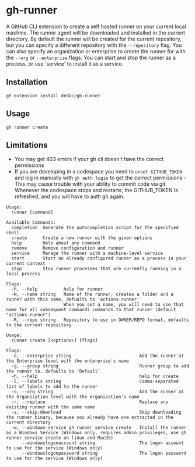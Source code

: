 # gh-runner
A GitHub CLI extension to create a self hosted runner on your current local machine.
The runner agent will be downloaded and installed in the current directory.
By default the runner will be created for the current repository, but you can specify a different repository with the `--repository` flag.
You can also specify an organization or enterprise to create the runner for with the `--org` or `--enterprise` flags.
You can start and stop the runner as a process, or use 'service' to install it as a service.

## Installation
`gh extension install dedac/gh-runner`

## Usage
`gh runner create`

## Limitations
- You may get 403 errors if your gh cli doesn't have the correct permissions
- If you are developing in a codespace you need to `unset GITHUB_TOKEN` and log in manually with `gh auth login` to get the correct permissions - This may cause trouble with your ability to commit code via git.  Whenever the codespace stops and restarts, the GITHUB_TOKEN is refreshed, and you will have to auth gh again.

```
Usage:
  runner [command]

Available Commands:
  completion  Generate the autocompletion script for the specified shell
  create      Create a new runner with the given options
  help        Help about any command
  remove      Remove configuration and runner
  service     Manage the runner with a machine-level service
  start       Start an already configured runner as a process in your current context
  stop        Stop runner processes that are currently running in a local process

Flags:
  -h, --help          help for runner
  -N, --name string   Name of the runner, creates a folder and a runner with this name, defualts to 'actions-runner'
                      When you set a name, you will need to use that name for all subsequent commands commands to that runner (default "actions-runner")
  -R, --repo string   Repository to use in OWNER/REPO format, defaults to the current repository

Usage:
  runner create [<options>] [flags]

Flags:
  -e, --enterprise string                          Add the runner at the Enterprise level with the enterprise's name
  -g, --group string                               Runner group to add the runner to, defaults to 'Default'
  -h, --help                                       help for create
  -l, --labels string                              Comma-separated list of labels to add to the runner
  -o, --org string                                 Add the runner at the Organization level with the organization's name
  -r, --replace                                    Replace any existing runner with the same name
  -s, --skip-download                              Skip downloading the runner binary, because you already have one extracted in the current directory
  -w, --windows-service gh runner service create   Install the runner as a Windows Service (Windows only, requires admin privileges, use gh runner service create on linux and MacOS)
      --windowslogonaccount string                 The logon account to use for the service (Windows only)
      --windowslogonpassword string                The logon password to use for the service (Windows only)
```
